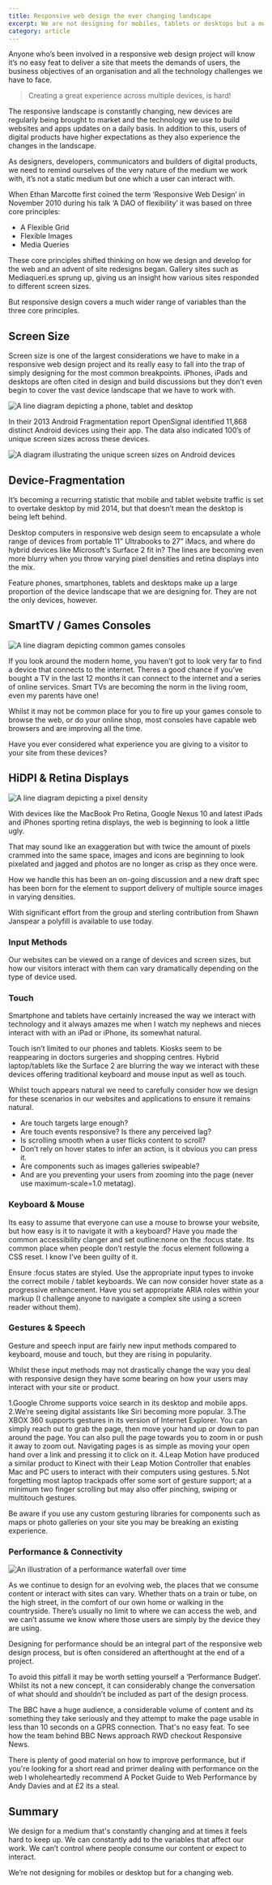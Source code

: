 ```yaml
---
title: Responsive web design the ever changing landscape
excerpt: We are not designing for mobiles, tablets or desktops but a medium that is volatile. Richard Saunders looks at the elements that make up a responsible responsive design project in an ever changing landscape.
category: article
---
```


Anyone who’s been involved in a responsive web design project will know it’s no easy feat to deliver a site that meets the demands of users, the business objectives of an organisation and all the technology challenges we have to face.

> Creating a great experience across multiple devices, is hard!

The responsive landscape is constantly changing, new devices are regularly being brought to market and the technology we use to build websites and apps updates on a daily basis. In addition to this, users of digital products have higher expectations as they also experience the changes in the landscape.

As designers, developers, communicators and builders of digital products, we need to remind ourselves of the very nature of the medium we work with, it’s not a static medium but one which a user can interact with.

When Ethan Marcotte first coined the term ‘Responsive Web Design’ in November 2010 during his talk ‘A DAO of flexibility’ it was based on three core principles:

* A Flexible Grid
* Flexible Images
* Media Queries

These core principles shifted thinking on how we design and develop for the web and an advent of site redesigns began. Gallery sites such as Mediaqueri.es sprung up, giving us an insight how various sites responded to different screen sizes.

But responsive design covers a much wider range of variables than the three core principles.

## Screen Size

Screen size is one of the largest considerations we have to make in a responsive web design project and its really easy to fall into the trap of simply designing for the most common breakpoints. iPhones, iPads and desktops are often cited in design and build discussions but they don’t even begin to cover the vast device landscape that we have to work with.

![A line diagram depicting a phone, tablet and desktop](/assets/devices.png)

In their 2013 Android Fragmentation report OpenSignal identified 11,868 distinct Android devices using their app. The data also indicated 100’s of unique screen sizes across these devices.

![A diagram illustrating the unique screen sizes on Android devices](/assets/fragmentation.png)

## Device-Fragmentation

It’s becoming a recurring statistic that mobile and tablet website traffic is set to overtake desktop by mid 2014, but that doesn’t mean the desktop is being left behind.

Desktop computers in responsive web design seem to encapsulate a whole range of devices from portable 11” Ultrabooks to 27” iMacs, and where do hybrid devices like Microsoft's Surface 2 fit in? The lines are becoming even more blurry when you throw varying pixel densities and retina displays into the mix.

Feature phones, smartphones, tablets and desktops make up a large proportion of the device landscape that we are designing for. They are not the only devices, however.

## SmartTV / Games Consoles

![A line diagram depicting common games consoles](/assets/game-consoles.png)

If you look around the modern home, you haven’t got to look very far to find a device that connects to the internet. Theres a good chance if you’ve bought a TV in the last 12 months it can connect to the internet and a series of online services. Smart TVs are becoming the norm in the living room, even my parents have one!

Whilst it may not be common place for you to fire up your games console to browse the web, or do your online shop, most consoles have capable web browsers and are improving all the time.

Have you ever considered what experience you are giving to a visitor to your site from these devices?

## HiDPI & Retina Displays

![A line diagram depicting a pixel density](/assets/hidpi.png)

With devices like the MacBook Pro Retina, Google Nexus 10 and latest iPads and iPhones sporting retina displays, the web is beginning to look a little ugly.

That may sound like an exaggeration but with twice the amount of pixels crammed into the same space, images and icons are beginning to look pixelated and jagged and photos are no longer as crisp as they once were.

How we handle this has been an on-going discussion and a new draft spec has been born for the <picture> element to support delivery of multiple source images in varying densities.

With significant effort from the group and sterling contribution from Shawn Janspear a polyfill is available to use today.

### Input Methods

Our websites can be viewed on a range of devices and screen sizes, but how our visitors interact with them can vary dramatically depending on the type of device used.

### Touch

Smartphone and tablets have certainly increased the way we interact with technology and it always amazes me when I watch my nephews and nieces interact with with an iPad or iPhone, its somewhat natural.

Touch isn’t limited to our phones and tablets. Kiosks seem to be reappearing in doctors surgeries and shopping centres. Hybrid laptop/tablets like the Surface 2 are blurring the way we interact with these devices offering traditional keyboard and mouse input as well as touch.

Whilst touch appears natural we need to carefully consider how we design for these scenarios in our websites and applications to ensure it remains natural.

- Are touch targets large enough?
- Are touch events responsive? Is there any perceived lag?
- Is scrolling smooth when a user flicks content to scroll?
- Don’t rely on hover states to infer an action, is it obvious you can press it.
- Are components such as images galleries swipeable?
- And are you preventing your users from zooming into the page (never use maximum-scale=1.0 metatag).  

### Keyboard &amp; Mouse

Its easy to assume that everyone can use a mouse to browse your website, but how easy is it to navigate it with a keyboard? Have you made the common accessibility clanger and set outline:none on the :focus state. Its common place when people don’t restyle the :focus element following a CSS reset. I know I’ve been guilty of it.

Ensure :focus states are styled.
Use the appropriate input types to invoke the correct mobile / tablet keyboards.
We can now consider hover state as a progressive enhancement.
Have you set appropriate ARIA roles within your markup (I challenge anyone to navigate a complex site using a screen reader without them).

### Gestures &amp; Speech

Gesture and speech input are fairly new input methods compared to keyboard, mouse and touch, but they are rising in popularity.

Whilst these input methods may not drastically change the way you deal with responsive design they have some bearing on how your users may interact with your site or product.

1.Google Chrome supports voice search in its desktop and mobile apps.
2.We’re seeing digital assistants like Siri becoming more popular.
3.The XBOX 360 supports gestures in its version of Internet Explorer. You can simply reach out to grab the page, then move your hand up or down to pan around the page. You can also pull the page towards you to zoom in or push it away to zoom out.
Navigating pages is as simple as moving your open hand over a link and pressing it to click on it.
4.Leap Motion have produced a similar product to Kinect with their Leap Motion Controller that enables Mac and PC users to interact with their computers using gestures.
5.Not forgetting most laptop trackpads offer some sort of gesture support; at a minimum two finger scrolling but may also offer pinching, swiping or multitouch gestures.

Be aware if you use any custom gesturing libraries for components such as maps or photo galleries on your site you may be breaking an existing experience.

### Performance &amp; Connectivity

![An illustration of a performance waterfall over time](/assets/performance.png)

As we continue to design for an evolving web, the places that we consume content or interact with sites can vary. Whether thats on a train or tube, on the high street, in the comfort of our own home or walking in the countryside. There’s usually no limit to where we can access the web, and we can’t assume we know where those users are simply by the device they are using.

Designing for performance should be an integral part of the responsive web design process, but is often considered an afterthought at the end of a project.

To avoid this pitfall it may be worth setting yourself a ‘Performance Budget’. Whilst its not a new concept, it can considerably change the conversation of what should and shouldn’t be included as part of the design process.

The BBC have a huge audience, a considerable volume of content and its something they take seriously and they attempt to make the page usable in less than 10 seconds on a GPRS connection. That's no easy feat. To see how the team behind BBC News approach RWD checkout Responsive News.

There is plenty of good material on how to improve performance, but if you're looking for a short read and primer dealing with performance on the web I wholeheartedly recommend A Pocket Guide to Web Performance by Andy Davies and at £2 its a steal.

## Summary

We design for a medium that's constantly changing and at times it feels hard to keep up. We can constantly add to the variables that affect our work. We can’t control where people consume our content or expect to interact.

We’re not designing for mobiles or desktop but for a changing web.
